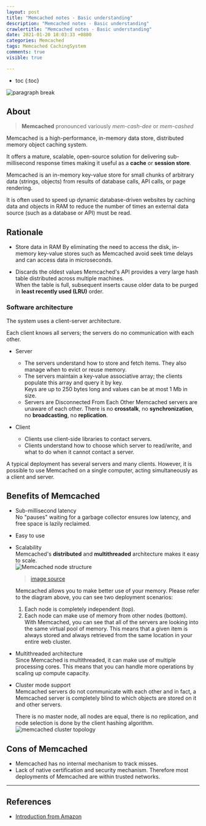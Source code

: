 ```yaml
---
layout: post
title: "Memcached notes - Basic understanding"
description: "Memcached notes - Basic understanding"
crawlertitle: "Memcached notes - Basic understanding"
date: 2021-01-20 18:03:33 +0800
categories: Memcached
tags: Memcached CachingSystem
comments: true
visible: true

---
```


- toc
{:toc}

![paragraph break](https://order-brother.s3-ap-northeast-1.amazonaws.com/paragraph+break/separator-1.png)

## About

> **Memcached** pronounced variously _mem-cash-dee_ or _mem-cashed_

Memcached is a high-performance, in-memory data store, distributed memory object caching system.

It offers a mature, scalable, open-source solution for delivering sub-millisecond response times making it useful as a **cache** or **session store**.

Memcached is an in-memory key-value store for small chunks of arbitrary data (strings, objects) from results of database calls, API calls, or page rendering.

It is often used to speed up dynamic database-driven websites by caching data and objects in RAM to reduce the number of times an external data source (such as a database or API) must be read.

## Rationale

- Store data in RAM
  By eliminating the need to access the disk, in-memory key-value stores such as Memcached avoid seek time delays and can access data in microseconds.

- Discards the oldest values
  Memcached's API provides a very large hash table distributed across multiple machines.  
  When the table is full, subsequent inserts cause older data to be purged in **least recently used (LRU)** order.

### Software architecture

The system uses a client-server architecture.

Each client knows all servers; the servers do no communication with each other.

- Server

  - The servers understand how to store and fetch items. They also manage when to evict or reuse memory.
  - The servers maintain a key-value associative array; the clients populate this array and query it by key.  
    Keys are up to 250 bytes long and values can be at most 1 Mb in size.
  - Servers are Disconnected From Each Other
    Memcached servers are unaware of each other. There is no **crosstalk**, no **synchronization**, no **broadcasting**, no **replication**.

- Client
  - Clients use client-side libraries to contact servers.
  - Clients understand how to choose which server to read/write, and what to do when it cannot contact a server.

A typical deployment has several servers and many clients. However, it is possible to use Memcached on a single computer, acting simultaneously as a client and server.

## Benefits of Memcached

- Sub-millisecond latency  
  No "pauses" waiting for a garbage collector ensures low latency, and free space is lazily reclaimed.
- Easy to use
- Scalability  
  Memcached's **distributed** and **multithreaded** architecture makes it easy to scale.  
  ![Memcached node structure](https://i.imgur.com/tHpDmqY.png)

  > [image source](https://memcached.org/about)

  Memcached allows you to make better use of your memory. Please refer to the diagram above, you can see two deployment scenarios:

  1. Each node is completely independent (top).
  2. Each node can make use of memory from other nodes (bottom).
     With Memcached, you can see that all of the servers are looking into the same virtual pool of memory. This means that a given item is always stored and always retrieved from the same location in your entire web cluster.

- Multithreaded architecture  
  Since Memcached is multithreaded, it can make use of multiple processing cores. This means that you can handle more operations by scaling up compute capacity.

- Cluster mode support  
  Memcached servers do not communicate with each other and in fact, a Memcached server is completely blind to which objects are stored on it and other servers.

  There is no master node, all nodes are equal, there is no replication, and node selection is done by the client hashing algorithm.
  ![memcached cluster topology](https://i.imgur.com/Lm6ubDC.png)

## Cons of Memcached

- Memcached has no internal mechanism to track misses.
- Lack of native certification and security mechanism. Therefore most deployments of Memcached are within trusted networks.

---

## References

- [Introduction from Amazon](https://aws.amazon.com/memcached)


